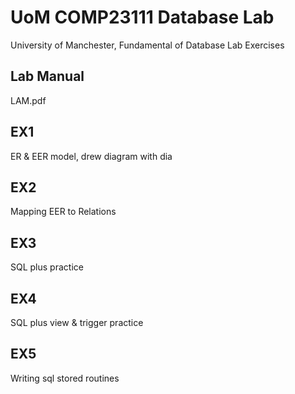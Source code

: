 # UoM COMP23111 Database Lab

University of Manchester, Fundamental of Database Lab Exercises

## Lab Manual

LAM.pdf

## EX1

ER & EER model, drew diagram with dia

## EX2

Mapping EER to Relations

## EX3

SQL plus practice

## EX4

SQL plus view & trigger practice

## EX5

Writing sql stored routines